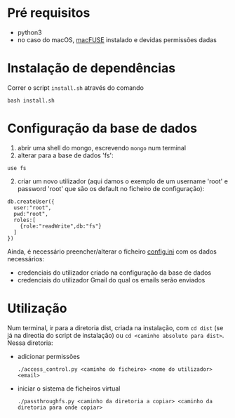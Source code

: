 # Pré requisitos

+ python3
+ no caso do macOS, [macFUSE](https://osxfuse.github.io) instalado e devidas permissões dadas


# Instalação de dependências

Correr o script `install.sh` através do comando 
```
bash install.sh
```

# Configuração da base de dados

1. abrir uma shell do mongo, escrevendo `mongo` num terminal
2. alterar para a base de dados 'fs':
  ``` 
  use fs
  ```
2. criar um novo utilizador (aqui damos o exemplo de um username 'root' e password 'root' que são os default no ficheiro de configuração):
  ```
  db.createUser({
    user:"root",
    pwd:"root",
    roles:[
      {role:"readWrite",db:"fs"}
    ]
  })
  ```

Ainda, é necessário preencher/alterar o ficheiro [config.ini](config.ini) com os dados necessários:
  + credenciais do utilizador criado na configuração da base de dados
  + credenciais do utilizador Gmail do qual os emails serão enviados


# Utilização

Num terminal, ir para a diretoria dist, criada na instalação, com `cd dist` (se já na direotia do script de instalação) ou `cd <caminho absoluto para dist>`. Nessa diretoria:

+ adicionar permissões
  ```
  ./access_control.py <caminho do ficheiro> <nome do utilizador> <email>
  ```
+ iniciar o sistema de ficheiros virtual
  ```
  ./passthroughfs.py <caminho da diretoria a copiar> <caminho da diretoria para onde copiar>
  ```